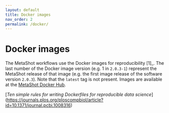 ```yaml
---
layout: default
title: Docker images
nav_order: 2
permalink: /docker/
---
```


# Docker images

The MetaShot workflows use the Docker images for reproducibility [1]_. The last
number of the Docker image version (e.g. 1 in `2.0.3-1`) represent the MetaShot
release of that image (e.g. the first image release of the software version
`2.0.3`). Note that the `latest` tag is not present. Images are available at the
[MetaShot Docker Hub](https://hub.docker.com/u/metashot/).

<a name="abcd"></a> [_Ten simple rules for writing Dockerfiles for reproducible data science_]
       (https://journals.plos.org/ploscompbiol/article?id=10.1371/journal.pcbi.1008316)